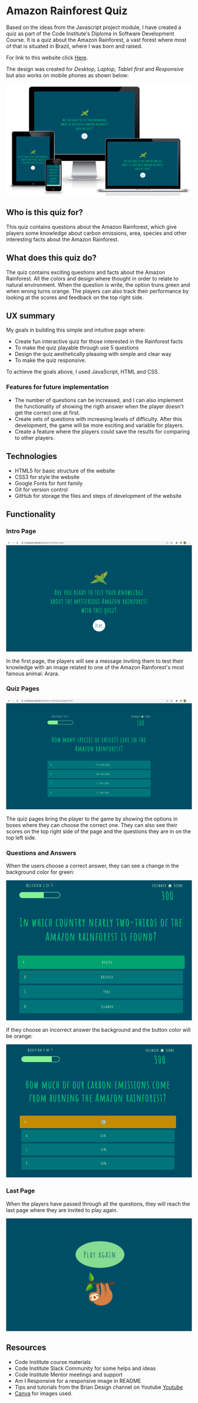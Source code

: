# Amazon Rainforest Quiz

Based on the ideas from the Javascript project module, I have created a quiz as part of the Code Institute's Diploma in Software Development Course. It is a quiz about the Amazon Rainforest, a vast forest where most of that is situated in Brazil, where I was born and raised.

For link to this website click [Here](https://muniquemc.github.io/amazon-rainforest-quiz/).

The design was created for *Desktop, Laptop, Tablet first* and *Responsive* but also works on mobile phones as shown below:

![MyImage](/assets/images/am-i-responsive-quiz.png)

## Who is this quiz for?

This quiz contains questions about the Amazon Rainforest, which give players some knowledge about carbon emissions, area, species and other interesting facts about the Amazon Rainforest.

## What does this quiz do?

The quiz contains exciting questions and facts about the Amazon Rainforest. All the colors and design where thought in order to relate to natural environment. When the question is write, the option truns green and when wrong turns orange. The players can also track their performance by looking at the scores and feedback on the top right side.

## UX summary

My goals in building this simple and intuitive page where:

* Create fun interactive quiz for those interested in the Rainforest facts
* To make the quiz playable through use 5 questions
* Design the quiz aesthetically pleasing with simple and clear way
* To make the quiz responsive.

To achieve the goals above, I used JavaScript, HTML and CSS.

### Features for future implementation

* The number of questions can be increased, and I can also implement the functionality of showing the rigth answer when the player doesn't get the correct one at first.
* Create sets of questions with increasing levels of difficulty. After this development, the game will be more exciting and variable for players.
* Create a feature where the players could save the results for comparing to other players.

## Technologies

- HTML5 for basic structure of the website
- CSS3 for style the website
- Google Fonts for font family
- Git for version control
- GitHub for storage the files and steps of development of the website

## Functionality

### Intro Page

![My Image](/assets/images/intro-page-quiz.png)

In the first page, the players will see a message inviting them to test their knowledge with an image related to one of the Amazon Rainforest's most famous animal: Arara. 

### Quiz Pages

![My Image](/assets/images/quiz-pages.png)

The quiz pages bring the player to the game by showing the options in boxes where they can choose the correct one. They can also see their scores on the top right side of the page and the questions they are in on the top left side.

### Questions and Answers

When the users choose a correct answer, they can see a change in the background color for green:

![My Image](/assets/images/correct-answer.png)

If they choose an incorrect answer the background and the button color will be orange:

![My Image](/assets/images/incorrect-answer.png)


### Last Page

When the players have passed through all the questions, they will reach the last page where they are invited to play again.

![My Image](/assets/images/final-page.png)

## Resources

- Code Institute course materials
- Code Institute Slack Community for some helps and ideas
- Code Institute Mentor meetings and support
- Am I Responsive for a responsive image in README
- Tips and tutorials from the Brian Design channel on Youtube [Youtube](https://www.youtube.com/channel/UCsKsymTY_4BYR-wytLjex7A)
- [Canva](https://www.canva.com) for images used.